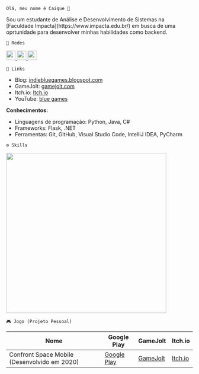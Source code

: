 `Olá, meu nome é Caique 👋`
<p>Sou um estudante de Análise e Desenvolvimento de Sistemas na [Faculdade Impacta](https://www.impacta.edu.br/) em busca de uma oprtunidade para desenvolver minhas habilidades como backend.</p>

`📱 Redes`

<p>
  <a href="https://www.linkedin.com/in/sergio-caique-da-silva/">
    <img src="https://skillicons.dev/icons?i=linkedin" width='25'/>
  </a>
  <a href="https://github.com/bluee-bluue">
    <img src="https://skillicons.dev/icons?i=github" width='25'/>
  </a>
  <a href="https://instagram.com/bluee_bluue">
    <img src="https://skillicons.dev/icons?i=instagram" width='25'/>
  </a>
</p>

`🔗 Links`

- Blog: [indiebluegames.blogspot.com](https://indiebluegames.blogspot.com/)
- GameJolt: [gamejolt.com](https://gamejolt.com/@blu3_g4m3s)
- Itch.io: [Itch.io](https://blue-games-oficial.itch.io/)
- YouTube: [blue games](https://www.youtube.com/channel/UC7RBW1cUeQ_0JoPA5qVA50w)

**Conhecimentos:**
* Linguagens de programação: Python, Java, C#
* Frameworks: Flask, .NET
* Ferramentas: Git, GitHub, Visual Studio Code, IntelliJ IDEA, PyCharm

`⚙️ Skills`

<p>
    <img src="https://skillicons.dev/icons?i=python,flask,postman,git,github,vscode,docker,pycharm,html,css,java,kotlin,androidstudio,dart,flutter,net,javascript,spring,mysql,blender,unity,unrealengine,gamemakerstudio" style="width:27rem;"/>
</p>

`🎮 Jogo (Projeto Pessoal)`

| Nome | Google Play | GameJolt | Itch.io |
|-----------|---------|----------|---------|
| Confront Space Mobile (Desenvolvido em 2020) | [Google Play](https://play.google.com/store/apps/details?id=com.BlueGames.ConfrontSpaceMobile) | [GameJolt](https://gamejolt.com/games/confrontspacemobile/500906) | [Itch.io](https://blue-games-oficial.itch.io/confront-space-mobile) |
